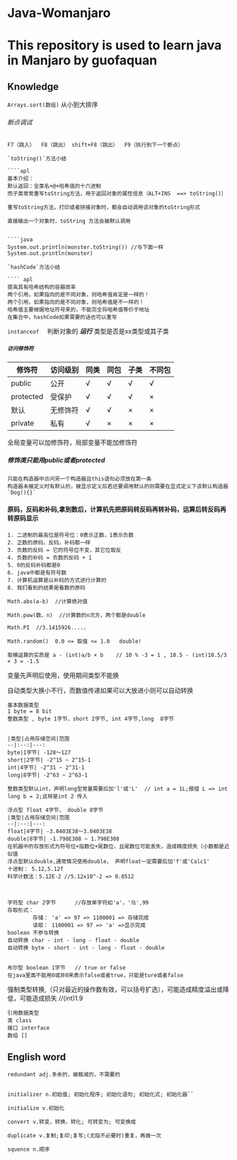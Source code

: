 # Java-Womanjaro

# This repository is used to learn java in Manjaro by guofaquan

## Knowledge

`Arrays.sort(数组)` 从小到大排序

###### 断点调试

```` apl
F7（跳入）  F8（跳出） shift+F8（跳出）  F9（执行到下一个断点）

`toString()`方法小结

​````apl
基本介绍： 
默认返回：全类名+@+哈希值的十六进制
而子类常常重写toString方法，用于返回对象的属性信息（ALT+INS  ==> toString()）

重写toString方法，打印或者拼接对象时，都会自动调用该对象的toString形式

直接输出一个对象时，toString 方法会被默认调用


​````java
System.out.println(monster.toString()) //与下面一样
System.out.println(monster)

`hashCode`方法小结

​```` apl
提高具有哈希结构的容器效率
两个引用，如果指向的是不同对象，则哈希值肯定是一样的！
两个引用，如果指向的是不同对象，则哈希值是不一样的！
哈希值主要根据地址符号来的，不能完全将哈希值等价于地址
在集合中，hashCode如果需要的话也可以重写
````

`instanceof  `   判断对象的 ***运行***  类型是否是xx类型或其子类

##### `访问修饰符`

| 修饰符    | 访问级别 | 同类 | 同包 | 子类 | 不同包 |
| --------- | :------- | :--- | :--- | ---- | ------ |
| public    | 公开     | √    | √    | √    | √      |
| protected | 受保护   | √    | √    | √    | ×      |
| 默认      | 无修饰符 | √    | √    | ×    | ×      |
| private   | 私有     | √    | ×    | ×    | ×      |

全局变量可以加修饰符，局部变量不能加修饰符

##### 修饰类只能用public或者protected

````ABAP
只能在构造器中访问另一个构造器且this语句必须放在第一条
构造器未被定义时有默认的，被显示定义后若还要调用默认的则需要在显式定义下该默认构造器  `Dog(){}` 
````


#### 原码，反码和补码,拿到数后，计算机先把原码转反码再转补码，运算后转反码再转原码显示
````apl
1. 二进制的最高位是符号位：0表示正数，1表示负数
2. 正数的原码，反码，补码都一样
3. 负数的反码 = 它的符号位不变，其它位取反  
4. 负数的补码 = 负数的反码 + 1
5. 0的反码补码都是0
6. java中都是有符号数
7. 计算机运算是以补码的方式进行计算的
8. 我们看到的结果是看数的原码 
````
`Math.abs(a-b)  //计算绝对值`

`Math.pow(数，n)  //计算数的n次方，两个都是double`

`Math.PI  //3.1415926.....`

`Math.random()  0.0 <= 取值 <= 1.0   double!`

`取模运算的实质是 a - (int)a/b × b    // 10 % -3 = 1 , 10.5 - (int)10.5/3 × 3 = -1.5 `

变量先声明后使用，使用期间类型不能换

自动类型大换小不行，而数值传递如果可以大放进小则可以自动转换
````apl
基本数据类型
1 byte = 8 bit
整数类型 , byte 1字节，short 2字节, int 4字节,long  8字节      


|类型|占用存储空间|范围
--|:--:|---:
byte|1字节| -128～127
short|2字节| -2^15 ~ 2^15-1
int|4字节| -2^31 ~ 2^31-1
long|8字节| -2^63 ~ 2^63-1

整数类型默认int，声明long型常量需要后加'l'或'L'  // int a = 1L;报错 L => int   long b = 2;这样是int 2 传入

浮点型 float 4字节， double 8字节
|类型|占用存储空间|范围
--|:--:|---:
float|4字节| -3.0403E38～3.0403E38
double|8字节| -1.798E308 ~ 1.798E308
在机器中的存放形式为符号位+指数位+尾数位，且尾数位可能丢失，造成精度损失（小数都是近似值
浮点型默认double,通常情况使用double， 声明float一定需要后加'f'或'Calc1'
十进制： 5.12,5.12f
科学计数法：5.12E-2 //5.12x10^-2 => 0.0512



字符型 char 2字节      //存放单字符如'a'，'马',99
存取形式：
        存储： 'a' => 97 => 1100001 => 存储完成
        读取： 1100001 => 97 => 'a' =>显示完成
boolean 不参与转换        
自动转换 char - int - long - float - double        
自动转换 byte - short - int - long - float - double          
        

布尔型 boolean 1字节   // true or false
在java里面不能用0或非0来表示false或者true，只能是ture或者false

````
强制类型转换,（只对最近的操作数有效，可以括号扩选），可能造成精度溢出或降低，可能造成损失       //(int)1.9  
````
引用数据类型
类 class
接口 interface
数组 []
````


## English word
`redundant adj.多余的，被裁减的，不需要的`

````

initializer n.初始值; 初始化程序; 初始化语句; 初始化式; 初始化器``

initialize v.初始化

````
`convert v.转变，转换，转化; 可转变为; 可变换成`

`duplicate v.复制;复印;复写;(尤指不必要时)重复，再做一次`

`squence n.顺序`

